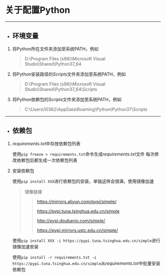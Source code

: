 ﻿
# 关于配置Python

---

- ## 环境变量

1. 将Python所在文件夹添加至系统PATH，例如

    >D:\Program Files (x86)\Microsoft Visual Studio\Shared\Python37_64

2. 将Python安装路径的*Scripts*文件夹添加至系统PATH，例如

    >D:\Program Files (x86)\Microsoft Visual Studio\Shared\Python37_64\Scripts

3. 将Python依赖包的*Scripts*文件夹添加至系统PATH，例如

    >C:\Users\10362\AppData\Roaming\Python\Python37\Scripts

---

- ## 依赖包

1. *requirements.txt*中存放依赖包列表

    使用`pip freeze > requirements.txt`命令生成*requirements.txt*文件
    每次修改依赖包后都生成一次依赖包列表

2. 安装依赖包

    使用`pip install XXX`进行依赖包的安装，单独这样会很满，使用镜像加速
    >镜像链接
    >><https://mirrors.aliyun.com/pypi/simple/>
    >>
    >><https://pypi.tuna.tsinghua.edu.cn/simple>
    >>
    >><http://pypi.doubanio.com/simple/>
    >>
    >><https://pypi.mirrors.ustc.edu.cn/simple/>

    使用`pip install XXX -i https://pypi.tuna.tsinghua.edu.cn/simple`进行镜像加速安装

    使用`pip install -r requirements.txt -i https://pypi.tuna.tsinghua.edu.cn/simple`从*requirements.txt*中批量安装依赖包
